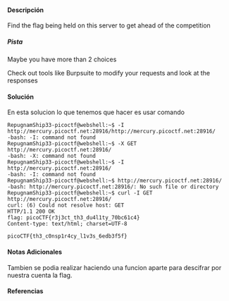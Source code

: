 #### Descripción

Find the flag being held on this server to get ahead of the competition

##### Pista

Maybe you have more than 2 choices

Check out tools like Burpsuite to modify your requests and look at the responses
#### Solución 
En esta solucion lo que tenemos que hacer es usar comando
```
RepugnamShip33-picoctf@webshell:~$ -I http://mercury.picoctf.net:28916/http://mercury.picoctf.net:28916/
-bash: -I: command not found
RepugnamShip33-picoctf@webshell:~$ -X GET http://mercury.picoctf.net:28916/
-bash: -X: command not found
RepugnamShip33-picoctf@webshell:~$ -I http://mercury.picoctf.net:28916/
-bash: -I: command not found
RepugnamShip33-picoctf@webshell:~$ http://mercury.picoctf.net:28916/
-bash: http://mercury.picoctf.net:28916/: No such file or directory
RepugnamShip33-picoctf@webshell:~$ curl -I GET http://mercury.picoctf.net:28916/
curl: (6) Could not resolve host: GET
HTTP/1.1 200 OK
flag: picoCTF{r3j3ct_th3_du4l1ty_70bc61c4}
Content-type: text/html; charset=UTF-8
```
`picoCTF{th3_c0nsp1r4cy_l1v3s_6edb3f5f}`


#### Notas Adicionales
Tambien se podia realizar haciendo una funcion aparte para descifrar por nuestra cuenta la flag.
#### Referencias
